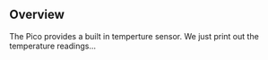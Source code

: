 ## Overview
The Pico provides a built in temperture sensor.
We just print out the temperature readings...